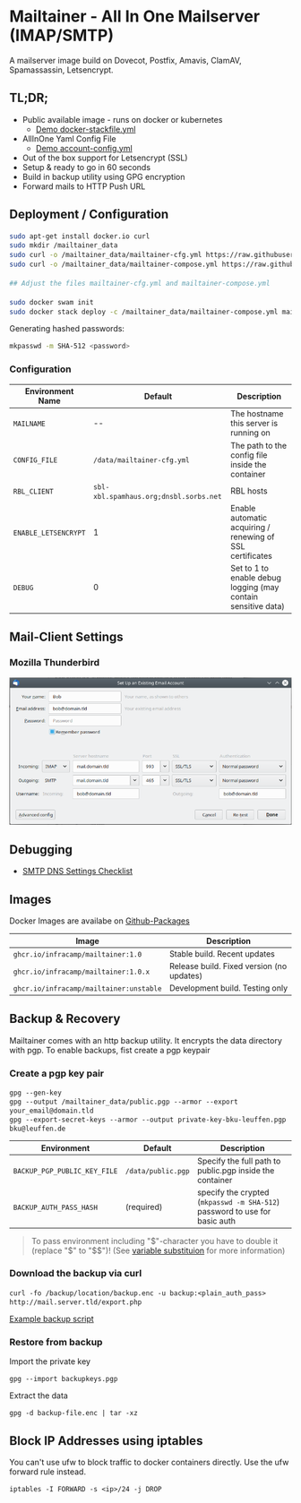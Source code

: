# Mailtainer - All In One Mailserver (IMAP/SMTP)

A mailserver image build on Dovecot, Postfix, Amavis, ClamAV, Spamassassin, 
Letsencrypt. 

## TL;DR;

- Public available image - runs on docker or kubernetes
    - [Demo docker-stackfile.yml](doc/mailtainer-compose.yml)
- AllInOne Yaml Config File
    - [Demo account-config.yml](doc/mailtainer-cfg.yml)
- Out of the box support for Letsencrypt (SSL)
- Setup & ready to go in 60 seconds
- Build in backup utility using GPG encryption
- Forward mails to HTTP Push URL

## Deployment / Configuration



```bash
sudo apt-get install docker.io curl
sudo mkdir /mailtainer_data
sudo curl -o /mailtainer_data/mailtainer-cfg.yml https://raw.githubusercontent.com/infracamp/mailtainer/master/doc/mailtainer-cfg.yml
sudo curl -o /mailtainer_data/mailtainer-compose.yml https://raw.githubusercontent.com/infracamp/mailtainer/master/doc/mailtainer-compose.yml

## Adjust the files mailtainer-cfg.yml and mailtainer-compose.yml

sudo docker swam init
sudo docker stack deploy -c /mailtainer_data/mailtainer-compose.yml mailtainer  
```

Generating hashed passwords:

```bash
mkpasswd -m SHA-512 <password>
```

### Configuration

| Environment Name | Default | Description |
|------------------|-------------|---------|
| `MAILNAME`       | --          | The hostname this server is running on                           |
| `CONFIG_FILE`    | `/data/mailtainer-cfg.yml` | The path to the config file inside the container  |
| `RBL_CLIENT`     | `sbl-xbl.spamhaus.org;dnsbl.sorbs.net` | RBL hosts |
| `ENABLE_LETSENCRYPT` | 1   | Enable automatic acquiring / renewing of SSL certificates        |
| `DEBUG`              | 0   | Set to 1 to enable debug logging (may contain sensitive data)    |


## Mail-Client Settings

### Mozilla Thunderbird

![Settings](doc/settings-thunderbird.png)

## Debugging

- [SMTP DNS Settings Checklist](doc/checklist-mail-config.md)

## Images

Docker Images are availabe on [Github-Packages](https://github.com/infracamp/mailtainer/pkgs/container/mailtainer)

| Image                                   | Description                                |
|-----------------------------------------|--------------------------------------------|
| `ghcr.io/infracamp/mailtainer:1.0`      | Stable build. Recent updates               |
| `ghcr.io/infracamp/mailtainer:1.0.x`    | Release build. Fixed version (no updates)  |
| `ghcr.io/infracamp/mailtainer:unstable` | Development build. Testing only            |

## Backup & Recovery

Mailtainer comes with an http backup utility. It encrypts the
data directory with pgp. To enable backups, fist create a pgp keypair


### Create a pgp key pair

```
gpg --gen-key
gpg --output /mailtainer_data/public.pgp --armor --export your_email@domain.tld
gpg --export-secret-keys --armor --output private-key-bku-leuffen.pgp bku@leuffen.de
```

| Environment                       | Default               | Description    |
|-----------------------------------|-----------------------|--------------------|
| `BACKUP_PGP_PUBLIC_KEY_FILE`      | `/data/public.pgp`    | Specify the full path to public.pgp inside the container | 
| `BACKUP_AUTH_PASS_HASH`           | (required)            | specify the crypted (`mkpasswd -m SHA-512`) password to use for basic auth |

> To pass environment including "$"-character you have to double it (replace "$" to "$$")! 
> (See [variable substituion](https://docs.docker.com/compose/compose-file/#variable-substitution) for more information)

### Download the backup via curl

```
curl -fo /backup/location/backup.enc -u backup:<plain_auth_pass> http://mail.server.tld/export.php
```

[Example backup script](doc/backup-script.sh)

### Restore from backup

Import the private key
```
gpg --import backupkeys.pgp
```

Extract the data

```
gpg -d backup-file.enc | tar -xz
```

## Block IP Addresses using iptables

You can't use ufw to block traffic to docker containers directly.
Use the ufw forward rule instead.

```
iptables -I FORWARD -s <ip>/24 -j DROP
```

